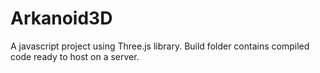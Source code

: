 # Arkanoid3D

A javascript project using Three.js library. 
Build folder contains compiled code ready to host on a server.

